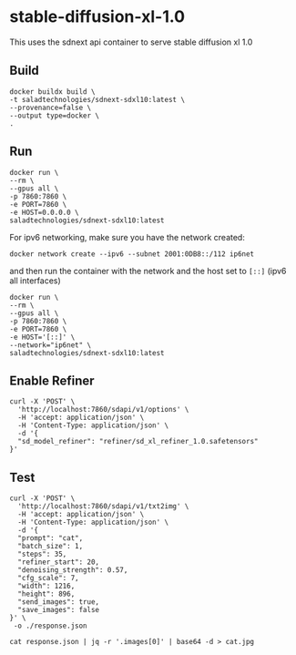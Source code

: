 # stable-diffusion-xl-1.0
This uses the sdnext api container to serve stable diffusion xl 1.0

## Build

```shell
docker buildx build \
-t saladtechnologies/sdnext-sdxl10:latest \
--provenance=false \
--output type=docker \
.
```

## Run

```shell
docker run \
--rm \
--gpus all \
-p 7860:7860 \
-e PORT=7860 \
-e HOST=0.0.0.0 \
saladtechnologies/sdnext-sdxl10:latest
```

For ipv6 networking, make sure you have the network created:
```shell
docker network create --ipv6 --subnet 2001:0DB8::/112 ip6net
```

and then run the container with the network and the host set to `[::]` (ipv6 all interfaces)
```shell
docker run \
--rm \
--gpus all \
-p 7860:7860 \
-e PORT=7860 \
-e HOST='[::]' \
--network="ip6net" \
saladtechnologies/sdnext-sdxl10:latest
```

## Enable Refiner

```shell
curl -X 'POST' \
  'http://localhost:7860/sdapi/v1/options' \
  -H 'accept: application/json' \
  -H 'Content-Type: application/json' \
  -d '{
  "sd_model_refiner": "refiner/sd_xl_refiner_1.0.safetensors"
}'
```

## Test

```shell
curl -X 'POST' \
  'http://localhost:7860/sdapi/v1/txt2img' \
  -H 'accept: application/json' \
  -H 'Content-Type: application/json' \
  -d '{
  "prompt": "cat",
  "batch_size": 1,
  "steps": 35,
  "refiner_start": 20,
  "denoising_strength": 0.57,
  "cfg_scale": 7,
  "width": 1216,
  "height": 896,
  "send_images": true,
  "save_images": false
}' \
 -o ./response.json
```

```shell
cat response.json | jq -r '.images[0]' | base64 -d > cat.jpg
```